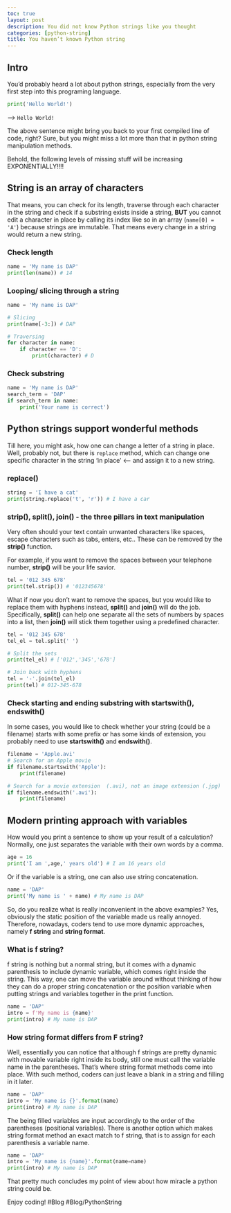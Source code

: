 ```yaml
---
toc: true
layout: post
description: You did not know Python strings like you thought
categories: [python-string]
title: You haven’t known Python string
---
```

## Intro
You’d probably heard a lot about python strings, especially from the very first step into this programing language.

```python
print('Hello World!')
```
—> `Hello World!`

The above sentence might bring you back to your first compiled line of code, right? Sure, but you might miss a lot more than that in python string manipulation methods.

Behold, the following levels of missing stuff will be increasing EXPONENTIALLY!!!!

## String is an array of characters
That means, you can check for its length, traverse through each character in the string and check if a substring exists inside a string, **BUT** you cannot edit a character in place by calling its index like so in an array (`name[0] = 'A'`) because strings are immutable. That means every change in a string would return a new string.

### Check length
```python
name = 'My name is DAP'
print(len(name)) # 14
```
### Looping/ slicing through a string
```python
name = 'My name is DAP'

# Slicing
print(name[-3:]) # DAP

# Traversing
for character in name:
	if character == 'D':
		print(character) # D
```
### Check substring
```python
name = 'My name is DAP'
search_term = 'DAP'
if search_term in name:
	print('Your name is correct')
```

## Python strings support wonderful methods
Till here, you might ask, how one can change a letter of a string in place. Well, probably not, but there is `replace` method, which can change one specific character in the string ‘in place’  <— and assign it to a new string.
### replace()
```python
string = 'I have a cat'
print(string.replace('t', 'r')) # I have a car
```
### strip(), split(), join() - the three pillars in text manipulation

Very often should your text contain unwanted characters like spaces, escape characters such as tabs, enters, etc.. These can be removed by the **strip()** function.

For example, if you want to remove the spaces between your telephone number, **strip()** will be your life savior.
```python
tel = '012 345 678'
print(tel.strip()) # '012345678'
```

What if now you don’t want to remove the spaces, but you would like to replace them with hyphens instead, **split()** and **join()** will do the job. Specifically, **split()** can help one separate all the sets of numbers by spaces into a list, then **join()** will stick them together using a predefined character.
```python
tel = '012 345 678'
tel_el = tel.split(' ')

# Split the sets
print(tel_el) # ['012','345','678']

# Join back with hyphens
tel = '-'.join(tel_el) 
print(tel) # 012-345-678
```

### Check starting and ending substring with startswith(), endswith() 
In some cases, you would like to check whether your string (could be a filename) starts with some prefix or has some kinds of extension, you probably need to use **startswith()** and **endswith()**.

```python
filename = 'Apple.avi'
# Search for an Apple movie
if filename.startswith('Apple'):
	print(filename)

# Search for a movie extension  (.avi), not an image extension (.jpg)
if filename.endswith('.avi'):
	print(filename)
```

## Modern printing approach with variables
How would you print a sentence to show up your result of a calculation? Normally, one just separates the variable with their own words by a comma.
```python
age = 16
print('I am ',age,' years old') # I am 16 years old
```
Or if the variable is a string, one can also use string concatenation.
```python
name = 'DAP'
print('My name is ' + name) # My name is DAP
```
So, do you realize what is really inconvenient in the above examples? Yes, obviously the static position of the variable made us really annoyed. Therefore, nowadays, coders tend to use more dynamic approaches, namely **f string** and **string format**.

### What is f string?
f string is nothing but a normal string, but it comes with a dynamic parenthesis to include dynamic variable, which comes right inside the string. This way, one can move the variable around without thinking of how they can do a proper string concatenation or the position variable when putting strings and variables together in the print function.
```python
name = 'DAP'
intro = f'My name is {name}'
print(intro) # My name is DAP
```
### How string format differs from F string?
Well, essentially you can notice that although f strings are pretty dynamic with movable variable right inside its body, still one must call the variable name in the parentheses. That’s where string format methods come into place. With such method, coders can just leave a blank in a string and filling in it later.
```python
name = 'DAP'
intro = 'My name is {}'.format(name)
print(intro) # My name is DAP
```
The being filled variables are input accordingly to the order of the parentheses (positional variables). There is another option which makes string format method an exact match to f string, that is to assign for each parenthesis a variable name.

```python
name = 'DAP'
intro = 'My name is {name}'.format(name=name)
print(intro) # My name is DAP
```

That pretty much concludes my point of view about how miracle a python string could be.

Enjoy coding!
#Blog
#Blog/PythonString